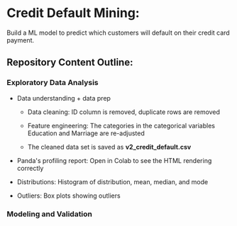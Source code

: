 # Credit Default Mining:  

Build a ML model to predict which customers will default on their credit card payment.

## Repository Content Outline:
### Exploratory Data Analysis
- Data understanding + data prep

    - Data cleaning: ID column is removed, duplicate rows are removed
      
    - Feature engineering: The categories in the categorical variables Education and Marriage are re-adjusted
      
    - The cleaned data set is saved as **v2_credit_default.csv**
      
- Panda's profiling report: Open in Colab to see the HTML rendering correctly
- Distributions: Histogram of distribution, mean, median, and mode
- Outliers: Box plots showing outliers
### Modeling and Validation


